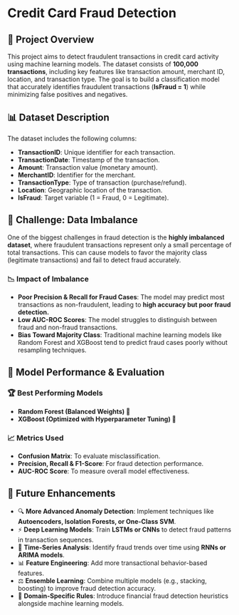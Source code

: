 # Credit Card Fraud Detection

## 📌 Project Overview
This project aims to detect fraudulent transactions in credit card activity using machine learning models. The dataset consists of **100,000 transactions**, including key features like transaction amount, merchant ID, location, and transaction type. The goal is to build a classification model that accurately identifies fraudulent transactions (**IsFraud = 1**) while minimizing false positives and negatives.

## 📊 Dataset Description
The dataset includes the following columns:

- **TransactionID**: Unique identifier for each transaction.
- **TransactionDate**: Timestamp of the transaction.
- **Amount**: Transaction value (monetary amount).
- **MerchantID**: Identifier for the merchant.
- **TransactionType**: Type of transaction (purchase/refund).
- **Location**: Geographic location of the transaction.
- **IsFraud**: Target variable (1 = Fraud, 0 = Legitimate).

## 🚨 Challenge: Data Imbalance
One of the biggest challenges in fraud detection is the **highly imbalanced dataset**, where fraudulent transactions represent only a small percentage of total transactions. This can cause models to favor the majority class (legitimate transactions) and fail to detect fraud accurately.

### 📉 Impact of Imbalance
- **Poor Precision & Recall for Fraud Cases**: The model may predict most transactions as non-fraudulent, leading to **high accuracy but poor fraud detection.**
- **Low AUC-ROC Scores**: The model struggles to distinguish between fraud and non-fraud transactions.
- **Bias Toward Majority Class**: Traditional machine learning models like Random Forest and XGBoost tend to predict fraud cases poorly without resampling techniques.

## 🤖 Model Performance & Evaluation
### 🏆 Best Performing Models
- **Random Forest (Balanced Weights) 🎯**
- **XGBoost (Optimized with Hyperparameter Tuning) 🚀**

### 📈 Metrics Used
- **Confusion Matrix**: To evaluate misclassification.
- **Precision, Recall & F1-Score**: For fraud detection performance.
- **AUC-ROC Score**: To measure overall model effectiveness.

## 🚀 Future Enhancements
- 🔍 **More Advanced Anomaly Detection**: Implement techniques like **Autoencoders, Isolation Forests, or One-Class SVM**.
- ⚡ **Deep Learning Models**: Train **LSTMs or CNNs** to detect fraud patterns in transaction sequences.
- 📅 **Time-Series Analysis**: Identify fraud trends over time using **RNNs or ARIMA models**.
- 📊 **Feature Engineering**: Add more transactional behavior-based features.
- ⚖ **Ensemble Learning**: Combine multiple models (e.g., stacking, boosting) to improve fraud detection accuracy.
- 🏦 **Domain-Specific Rules**: Introduce financial fraud detection heuristics alongside machine learning models.
